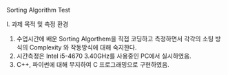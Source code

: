 Sorting Algorithm Test

Ⅰ. 과제 목적 및 측정 환경
1) 수업시간에 배운 Sorting Algorthem을 직접 코딩하고 측정하면서 각각의 소팅 방식의 Complexity 와 작동방식에 대해 숙지한다.
2) 시간측정은 Intel i5-4670 3.40GHz를 사용중인 PC에서 실시하였음.
3) C++, 파이썬에 대해 무지하여 C 프로그래밍으로 구현하였음.
